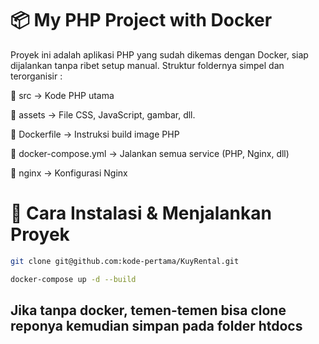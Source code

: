 # 📦 My PHP Project with Docker

Proyek ini adalah aplikasi PHP yang sudah dikemas dengan Docker, siap dijalankan tanpa ribet setup manual. Struktur foldernya simpel dan terorganisir :

📁 src → Kode PHP utama

📁 assets → File CSS, JavaScript, gambar, dll.

📄 Dockerfile → Instruksi build image PHP

📄 docker-compose.yml → Jalankan semua service (PHP, Nginx, dll)

📁 nginx → Konfigurasi Nginx

# 🚀 Cara Instalasi & Menjalankan Proyek

```bash
git clone git@github.com:kode-pertama/KuyRental.git
```

```bash
docker-compose up -d --build
```

## Jika tanpa docker, temen-temen bisa clone reponya kemudian simpan pada folder htdocs

